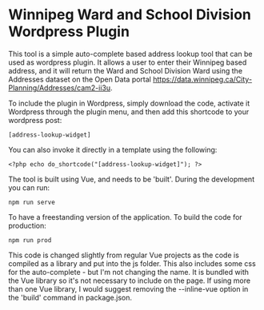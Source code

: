 # Winnipeg Ward and School Division Wordpress Plugin

This tool is a simple auto-complete based address lookup tool that can be used as wordpress plugin. It allows a user to enter their Winnipeg based address, and it will return the Ward and School Division Ward using the Addresses dataset on the Open Data portal <https://data.winnipeg.ca/City-Planning/Addresses/cam2-ii3u>.

To include the plugin in Wordpress, simply download the code, activate it Wordpress through the plugin menu, and then add this shortcode to your wordpress post:

`[address-lookup-widget]`

You can also invoke it directly in a template using the following:

`<?php echo do_shortcode("[address-lookup-widget]"); ?>`

The tool is built using Vue, and needs to be 'built'. During the development you can run:

`npm run serve`

To have a freestanding version of the application.  To build the code for production:

`npm run prod`

This code is changed slightly from regular Vue projects as the code is compiled as a library and put into the js folder. This also includes some css for the auto-complete - but I'm not changing the name. It is bundled with the Vue library so it's not necessary to include on the page. If using more than one Vue library, I would suggest removing the --inline-vue option in the 'build' command in package.json.
